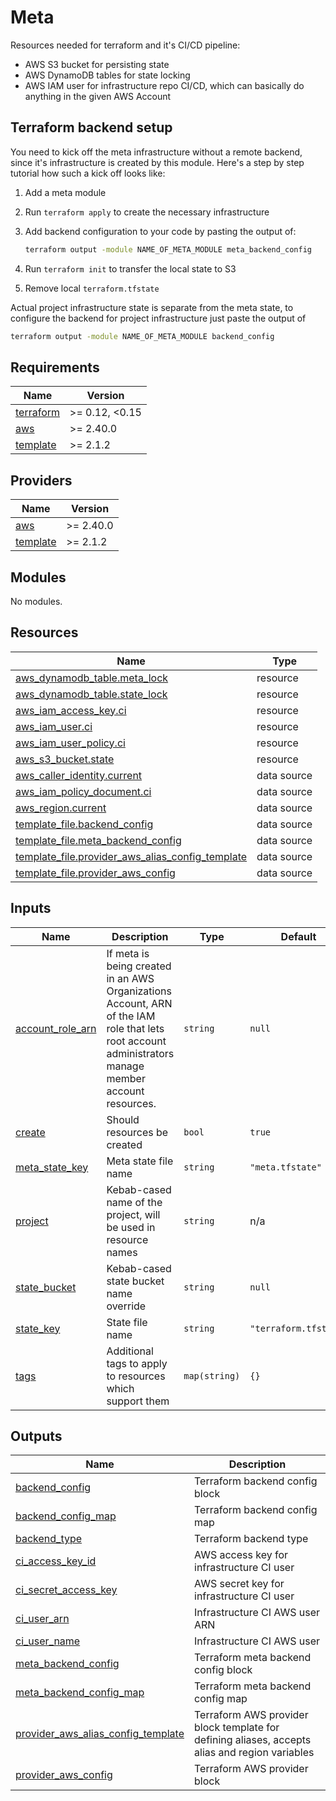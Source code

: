 # Meta

Resources needed for terraform and it's CI/CD pipeline:

- AWS S3 bucket for persisting state
- AWS DynamoDB tables for state locking
- AWS IAM user for infrastructure repo CI/CD, which can basically do anything in the given AWS Account

## Terraform backend setup

You need to kick off the meta infrastructure without a remote backend, since it's infrastructure is created by this module.
Here's a step by step tutorial how such a kick off looks like:

1. Add a meta module
2. Run `terraform apply` to create the necessary infrastructure
3. Add backend configuration to your code by pasting the output of:

   ```sh
   terraform output -module NAME_OF_META_MODULE meta_backend_config
   ```

4. Run `terraform init` to transfer the local state to S3
5. Remove local `terraform.tfstate`

Actual project infrastructure state is separate from the meta state, to configure the backend for project infrastructure just paste the output of

```sh
terraform output -module NAME_OF_META_MODULE backend_config
```

<!-- BEGIN_TF_DOCS -->
## Requirements

| Name | Version |
|------|---------|
| <a name="requirement_terraform"></a> [terraform](#requirement\_terraform) | >= 0.12, <0.15 |
| <a name="requirement_aws"></a> [aws](#requirement\_aws) | >= 2.40.0 |
| <a name="requirement_template"></a> [template](#requirement\_template) | >= 2.1.2 |

## Providers

| Name | Version |
|------|---------|
| <a name="provider_aws"></a> [aws](#provider\_aws) | >= 2.40.0 |
| <a name="provider_template"></a> [template](#provider\_template) | >= 2.1.2 |

## Modules

No modules.

## Resources

| Name | Type |
|------|------|
| [aws_dynamodb_table.meta_lock](https://registry.terraform.io/providers/hashicorp/aws/latest/docs/resources/dynamodb_table) | resource |
| [aws_dynamodb_table.state_lock](https://registry.terraform.io/providers/hashicorp/aws/latest/docs/resources/dynamodb_table) | resource |
| [aws_iam_access_key.ci](https://registry.terraform.io/providers/hashicorp/aws/latest/docs/resources/iam_access_key) | resource |
| [aws_iam_user.ci](https://registry.terraform.io/providers/hashicorp/aws/latest/docs/resources/iam_user) | resource |
| [aws_iam_user_policy.ci](https://registry.terraform.io/providers/hashicorp/aws/latest/docs/resources/iam_user_policy) | resource |
| [aws_s3_bucket.state](https://registry.terraform.io/providers/hashicorp/aws/latest/docs/resources/s3_bucket) | resource |
| [aws_caller_identity.current](https://registry.terraform.io/providers/hashicorp/aws/latest/docs/data-sources/caller_identity) | data source |
| [aws_iam_policy_document.ci](https://registry.terraform.io/providers/hashicorp/aws/latest/docs/data-sources/iam_policy_document) | data source |
| [aws_region.current](https://registry.terraform.io/providers/hashicorp/aws/latest/docs/data-sources/region) | data source |
| [template_file.backend_config](https://registry.terraform.io/providers/hashicorp/template/latest/docs/data-sources/file) | data source |
| [template_file.meta_backend_config](https://registry.terraform.io/providers/hashicorp/template/latest/docs/data-sources/file) | data source |
| [template_file.provider_aws_alias_config_template](https://registry.terraform.io/providers/hashicorp/template/latest/docs/data-sources/file) | data source |
| [template_file.provider_aws_config](https://registry.terraform.io/providers/hashicorp/template/latest/docs/data-sources/file) | data source |

## Inputs

| Name | Description | Type | Default | Required |
|------|-------------|------|---------|:--------:|
| <a name="input_account_role_arn"></a> [account\_role\_arn](#input\_account\_role\_arn) | If meta is being created in an AWS Organizations Account, ARN of the IAM role that lets root account administrators manage member account resources. | `string` | `null` | no |
| <a name="input_create"></a> [create](#input\_create) | Should resources be created | `bool` | `true` | no |
| <a name="input_meta_state_key"></a> [meta\_state\_key](#input\_meta\_state\_key) | Meta state file name | `string` | `"meta.tfstate"` | no |
| <a name="input_project"></a> [project](#input\_project) | Kebab-cased name of the project, will be used in resource names | `string` | n/a | yes |
| <a name="input_state_bucket"></a> [state\_bucket](#input\_state\_bucket) | Kebab-cased state bucket name override | `string` | `null` | no |
| <a name="input_state_key"></a> [state\_key](#input\_state\_key) | State file name | `string` | `"terraform.tfstate"` | no |
| <a name="input_tags"></a> [tags](#input\_tags) | Additional tags to apply to resources which support them | `map(string)` | `{}` | no |

## Outputs

| Name | Description |
|------|-------------|
| <a name="output_backend_config"></a> [backend\_config](#output\_backend\_config) | Terraform backend config block |
| <a name="output_backend_config_map"></a> [backend\_config\_map](#output\_backend\_config\_map) | Terraform backend config map |
| <a name="output_backend_type"></a> [backend\_type](#output\_backend\_type) | Terraform backend type |
| <a name="output_ci_access_key_id"></a> [ci\_access\_key\_id](#output\_ci\_access\_key\_id) | AWS access key for infrastructure CI user |
| <a name="output_ci_secret_access_key"></a> [ci\_secret\_access\_key](#output\_ci\_secret\_access\_key) | AWS secret key for infrastructure CI user |
| <a name="output_ci_user_arn"></a> [ci\_user\_arn](#output\_ci\_user\_arn) | Infrastructure CI AWS user ARN |
| <a name="output_ci_user_name"></a> [ci\_user\_name](#output\_ci\_user\_name) | Infrastructure CI AWS user |
| <a name="output_meta_backend_config"></a> [meta\_backend\_config](#output\_meta\_backend\_config) | Terraform meta backend config block |
| <a name="output_meta_backend_config_map"></a> [meta\_backend\_config\_map](#output\_meta\_backend\_config\_map) | Terraform meta backend config map |
| <a name="output_provider_aws_alias_config_template"></a> [provider\_aws\_alias\_config\_template](#output\_provider\_aws\_alias\_config\_template) | Terraform AWS provider block template for defining aliases, accepts alias and region variables |
| <a name="output_provider_aws_config"></a> [provider\_aws\_config](#output\_provider\_aws\_config) | Terraform AWS provider block |
<!-- END_TF_DOCS -->
